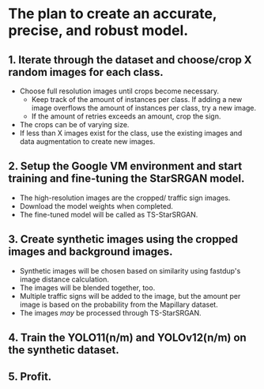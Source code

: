 # The plan to create an accurate, precise, and robust model.

## 1. Iterate through the dataset and choose/crop X random images for each class.
- Choose full resolution images until crops become necessary.
    - Keep track of the amount of instances per class. If adding a new image overflows the amount of instances per class, try a new image.
    - If the amount of retries exceeds an amount, crop the sign.
- The crops can be of varying size.
- If less than X images exist for the class, use the existing images and data augmentation to create new images.

## 2. Setup the Google VM environment and start training and fine-tuning the StarSRGAN model.
- The high-resolution images are the cropped/ traffic sign images.
- Download the model weights when completed.
- The fine-tuned model will be called as TS-StarSRGAN.

## 3. Create synthetic images using the cropped images and background images.
- Synthetic images will be chosen based on similarity using fastdup's image distance calculation.
- The images will be blended together, too.
- Multiple traffic signs will be added to the image, but the amount per image is based on the probability from the Mapillary dataset.
- The images _may_ be processed through TS-StarSRGAN.

## 4. Train the YOLO11(n/m) and YOLOv12(n/m) on the synthetic dataset.

## 5. Profit.
